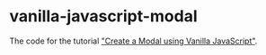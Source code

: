 # vanilla-javascript-modal

The code for the tutorial ["Create a Modal using Vanilla JavaScript"](https://engineertodeveloper.com/create-a-modal-using-vanilla-javascript/). 
